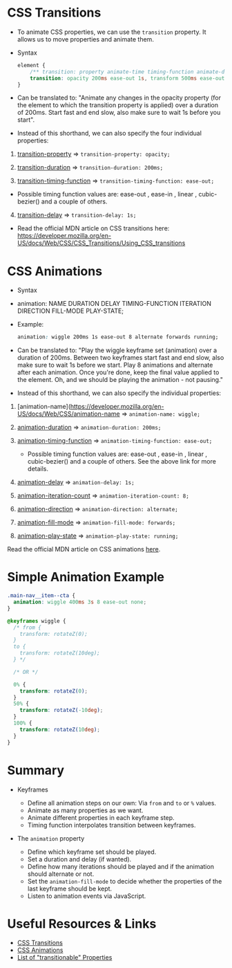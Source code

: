 # CSS Transitions

- To animate CSS properties, we can use the `transition` property. It allows us to move properties and animate them.

- Syntax

  ```CSS
  element {
      /** transition: property animate-time timing-function animate-delay; */
      transition: opacity 200ms ease-out 1s, transform 500ms ease-out 1s;
  }
  ```

- Can be translated to: "Animate any changes in the opacity property (for the element to which the transition property is applied) over a duration of 200ms. Start fast and end slow, also make sure to wait 1s before you start".

- Instead of this shorthand, we can also specify the four individual properties:

1. [transition-property](https://developer.mozilla.org/en-US/docs/Web/CSS/transition-property) => `transition-property: opacity;`

2. [transition-duration](https://developer.mozilla.org/en-US/docs/Web/CSS/transition-duration) => `transition-duration: 200ms;`

3. [transition-timing-function](https://developer.mozilla.org/en-US/docs/Web/CSS/transition-timing-function) => `transition-timing-function: ease-out;`

- Possible timing function values are: ease-out , ease-in , linear , cubic-bezier() and a couple of others.

4. [transition-delay](https://developer.mozilla.org/en-US/docs/Web/CSS/transition-delay) => `transition-delay: 1s;`

- Read the official MDN article on CSS transitions here: https://developer.mozilla.org/en-US/docs/Web/CSS/CSS_Transitions/Using_CSS_transitions

# CSS Animations

- Syntax

- animation: NAME DURATION DELAY TIMING-FUNCTION ITERATION DIRECTION FILL-MODE PLAY-STATE;

- Example:

  ```CSS
  animation: wiggle 200ms 1s ease-out 8 alternate forwards running;
  ```

- Can be translated to: "Play the wiggle keyframe set (animation) over a duration of 200ms. Between two keyframes start fast and end slow, also make sure to wait 1s before we start. Play 8 animations and alternate after each animation. Once you're done, keep the final value applied to the element. Oh, and we should be playing the animation - not pausing."

- Instead of this shorthand, we can also specify the individual properties:

1. [animation-name](https://developer.mozilla.org/en-US/docs/Web/CSS/animation-name => `animation-name: wiggle;`

2. [animation-duration](https://developer.mozilla.org/en-US/docs/Web/CSS/animation-duration) => `animation-duration: 200ms;`

3. [animation-timing-function](https://developer.mozilla.org/en-US/docs/Web/CSS/animation-timing-function) => `animation-timing-function: ease-out;`

   - Possible timing function values are: ease-out , ease-in , linear , cubic-bezier() and a couple of others. See the above link for more details.

4. [animation-delay](https://developer.mozilla.org/en-US/docs/Web/CSS/animation-delay) => `animation-delay: 1s;`

5. [animation-iteration-count](https://developer.mozilla.org/en-US/docs/Web/CSS/animation-iteration-count) => `animation-iteration-count: 8;`

6. [animation-direction](https://developer.mozilla.org/en-US/docs/Web/CSS/animation-direction) => `animation-direction: alternate;`

7. [animation-fill-mode](https://developer.mozilla.org/en-US/docs/Web/CSS/animation-fill-mode) => `animation-fill-mode: forwards;`

8. [animation-play-state](https://developer.mozilla.org/en-US/docs/Web/CSS/animation-play-state) => `animation-play-state: running;`

Read the official MDN article on CSS animations [here](https://developer.mozilla.org/en-US/docs/Web/CSS/CSS_Animations/Using_CSS_animations).

# Simple Animation Example

```CSS
.main-nav__item--cta {
  animation: wiggle 400ms 3s 8 ease-out none;
}

@keyframes wiggle {
  /* from {
    transform: rotateZ(0);
  }
  to {
    transform: rotateZ(10deg);
  } */

  /* OR */

  0% {
    transform: rotateZ(0);
  }
  50% {
    transform: rotateZ(-10deg);
  }
  100% {
    transform: rotateZ(10deg);
  }
}
```

# Summary

- Keyframes

  - Define all animation steps on our own: Via `from` and `to` or `%` values.
  - Animate as many properties as we want.
  - Animate different properties in each keyframe step.
  - Timing function interpolates transition between keyframes.

- The `animation` property
  - Define which keyframe set should be played.
  - Set a duration and delay (if wanted).
  - Define how many iterations should be played and if the animation should alternate or not.
  - Set the `animation-fill-mode` to decide whether the properties of the last keyframe should be kept.
  - Listen to animation events via JavaScript.

# Useful Resources & Links

- [CSS Transitions](https://developer.mozilla.org/en-US/docs/Web/CSS/CSS_Transitions/Using_CSS_transitions)
- [CSS Animations](https://developer.mozilla.org/en-US/docs/Web/CSS/CSS_Animations/Using_CSS_animations)
- [List of "transitionable" Properties](https://www.w3.org/TR/css-transitions-1/#animatable-properties)
